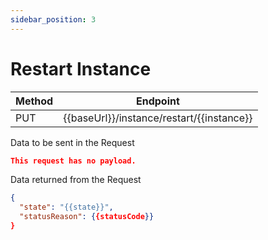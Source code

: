 ```yaml
---
sidebar_position: 3
---
```


# Restart Instance

| Method | Endpoint                                  |
| ------ | ----------------------------------------- |
| PUT    | {{baseUrl}}/instance/restart/{{instance}} |

Data to be sent in the Request

```json title=Payload
This request has no payload.
```

Data returned from the Request

```json title=Result
{
  "state": "{{state}}",
  "statusReason": {{statusCode}}
}
```
